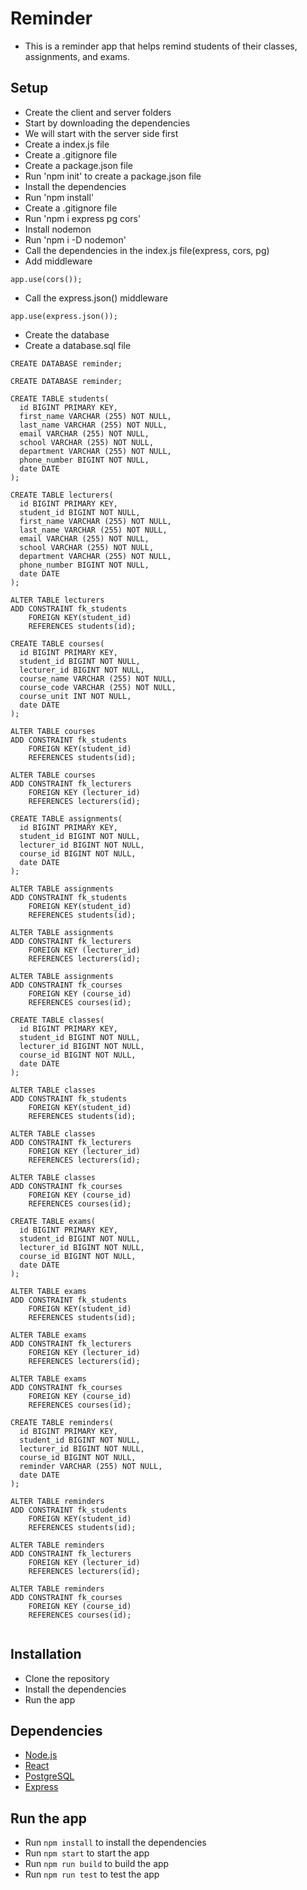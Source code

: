 # Reminder

- This is a reminder app that helps remind students of their classes, assignments, and exams.

## Setup

- Create the client and server folders
- Start by downloading the dependencies
- We will start with the server side first
- Create a index.js file
- Create a .gitignore file
- Create a package.json file
- Run 'npm init' to create a package.json file
- Install the dependencies
- Run 'npm install'
- Create a .gitignore file
- Run 'npm i express pg cors'
- Install nodemon
- Run 'npm i -D nodemon'
- Call the dependencies in the index.js file(express, cors, pg)
- Add middleware

```
app.use(cors());

```

- Call the express.json() middleware

```
app.use(express.json());

```

- Create the database
- Create a database.sql file

```
CREATE DATABASE reminder;

CREATE DATABASE reminder;

CREATE TABLE students(
  id BIGINT PRIMARY KEY,
  first_name VARCHAR (255) NOT NULL,
  last_name VARCHAR (255) NOT NULL,
  email VARCHAR (255) NOT NULL,
  school VARCHAR (255) NOT NULL,
  department VARCHAR (255) NOT NULL,
  phone_number BIGINT NOT NULL,
  date DATE
);

CREATE TABLE lecturers(
  id BIGINT PRIMARY KEY,
  student_id BIGINT NOT NULL,
  first_name VARCHAR (255) NOT NULL,
  last_name VARCHAR (255) NOT NULL,
  email VARCHAR (255) NOT NULL,
  school VARCHAR (255) NOT NULL,
  department VARCHAR (255) NOT NULL,
  phone_number BIGINT NOT NULL,
  date DATE
);

ALTER TABLE lecturers
ADD CONSTRAINT fk_students
    FOREIGN KEY(student_id)
    REFERENCES students(id);

CREATE TABLE courses(
  id BIGINT PRIMARY KEY,
  student_id BIGINT NOT NULL,
  lecturer_id BIGINT NOT NULL,
  course_name VARCHAR (255) NOT NULL,
  course_code VARCHAR (255) NOT NULL,
  course_unit INT NOT NULL,
  date DATE
);

ALTER TABLE courses
ADD CONSTRAINT fk_students
    FOREIGN KEY(student_id)
    REFERENCES students(id);

ALTER TABLE courses
ADD CONSTRAINT fk_lecturers
    FOREIGN KEY (lecturer_id)
    REFERENCES lecturers(id);

CREATE TABLE assignments(
  id BIGINT PRIMARY KEY,
  student_id BIGINT NOT NULL,
  lecturer_id BIGINT NOT NULL,
  course_id BIGINT NOT NULL,
  date DATE
);

ALTER TABLE assignments
ADD CONSTRAINT fk_students
    FOREIGN KEY(student_id)
    REFERENCES students(id);

ALTER TABLE assignments
ADD CONSTRAINT fk_lecturers
    FOREIGN KEY (lecturer_id)
    REFERENCES lecturers(id);

ALTER TABLE assignments
ADD CONSTRAINT fk_courses
    FOREIGN KEY (course_id)
    REFERENCES courses(id);

CREATE TABLE classes(
  id BIGINT PRIMARY KEY,
  student_id BIGINT NOT NULL,
  lecturer_id BIGINT NOT NULL,
  course_id BIGINT NOT NULL,
  date DATE
);

ALTER TABLE classes
ADD CONSTRAINT fk_students
    FOREIGN KEY(student_id)
    REFERENCES students(id);

ALTER TABLE classes
ADD CONSTRAINT fk_lecturers
    FOREIGN KEY (lecturer_id)
    REFERENCES lecturers(id);

ALTER TABLE classes
ADD CONSTRAINT fk_courses
    FOREIGN KEY (course_id)
    REFERENCES courses(id);

CREATE TABLE exams(
  id BIGINT PRIMARY KEY,
  student_id BIGINT NOT NULL,
  lecturer_id BIGINT NOT NULL,
  course_id BIGINT NOT NULL,
  date DATE
);

ALTER TABLE exams
ADD CONSTRAINT fk_students
    FOREIGN KEY(student_id)
    REFERENCES students(id);

ALTER TABLE exams
ADD CONSTRAINT fk_lecturers
    FOREIGN KEY (lecturer_id)
    REFERENCES lecturers(id);

ALTER TABLE exams
ADD CONSTRAINT fk_courses
    FOREIGN KEY (course_id)
    REFERENCES courses(id);

CREATE TABLE reminders(
  id BIGINT PRIMARY KEY,
  student_id BIGINT NOT NULL,
  lecturer_id BIGINT NOT NULL,
  course_id BIGINT NOT NULL,
  reminder VARCHAR (255) NOT NULL,
  date DATE
);

ALTER TABLE reminders
ADD CONSTRAINT fk_students
    FOREIGN KEY(student_id)
    REFERENCES students(id);

ALTER TABLE reminders
ADD CONSTRAINT fk_lecturers
    FOREIGN KEY (lecturer_id)
    REFERENCES lecturers(id);

ALTER TABLE reminders
ADD CONSTRAINT fk_courses
    FOREIGN KEY (course_id)
    REFERENCES courses(id);


```

## Installation

- Clone the repository
- Install the dependencies
- Run the app

## Dependencies

- [Node.js](https://nodejs.org/en/)
- [React](https://reactjs.org/)
- [PostgreSQL](https://www.postgresql.org/)
- [Express](https://expressjs.com/)

## Run the app

- Run `npm install` to install the dependencies
- Run `npm start` to start the app
- Run `npm run build` to build the app
- Run `npm run test` to test the app
